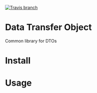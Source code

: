 [![Travis branch](https://img.shields.io/travis/CodinPro/data-transfer-object/master.svg)]()

Data Transfer Object
====================
Common library for DTOs

Install
=======

Usage
=====